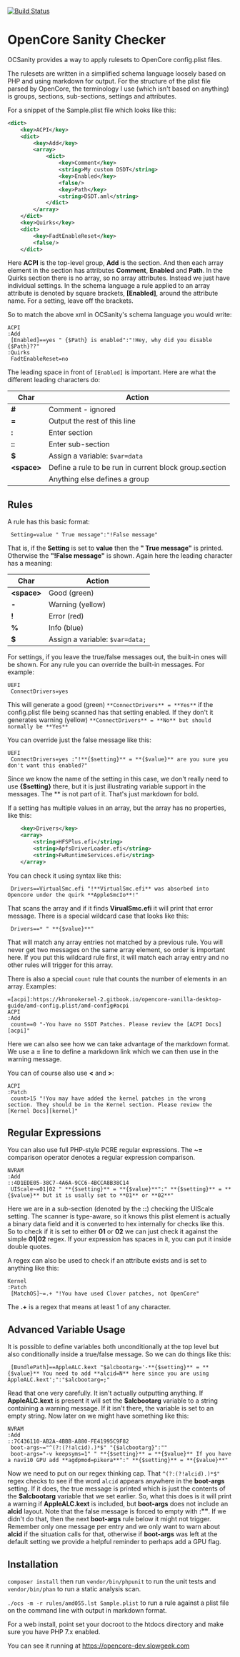 [![Build Status](https://travis-ci.org/rlerdorf/OCSanity.svg?branch=master)](https://travis-ci.org/rlerdorf/OCSanity)

# OpenCore Sanity Checker

OCSanity provides a way to apply rulesets to OpenCore config.plist files.

The rulesets are written in a simplified schema language loosely based on PHP
and using markdown for output. For the structure of the plist file parsed by OpenCore, the
terminology I use (which isn't based on anything) is groups, sections, sub-sections, settings and attributes.

For a snippet of the Sample.plist file which looks like this:

```xml
<dict>
    <key>ACPI</key>
    <dict>
        <key>Add</key>
        <array>
            <dict>
                <key>Comment</key>
                <string>My custom DSDT</string>
                <key>Enabled</key>
                <false/>
                <key>Path</key>
                <string>DSDT.aml</string>
            </dict>
        </array>
    </dict>
    <key>Quirks</key>
    <dict>
        <key>FadtEnableReset</key>
        <false/>
    </dict>
```

Here **ACPI** is the top-level group, **Add** is the section. And then each array element in the section has attributes **Comment**,
**Enabled** and **Path**.  In the Quirks section there is no array, so no array attributes. Instead we just have individual settings.
In the schema language a rule applied to an array attribute is denoted by square brackets, **[Enabled]**, around the attribute name.
For a setting, leave off the brackets.

So to match the above xml in OCSanity's schema language you would write:

```
ACPI
:Add
 [Enabled]==yes " {$Path} is enabled":"!Hey, why did you disable {$Path}??"
:Quirks
 FadtEnableReset=no
```

The leading space in front of `[Enabled]` is important.  Here are what the different leading characters do:

|  Char   | Action                           |
| ------- | -------------------------------- |
| **#**   | Comment - ignored                |
| **=**   | Output the rest of this line     |
| **:**   | Enter section                    |
| **::**  | Enter sub-section                |
| **$**   | Assign a variable: `$var=data`   |
| **\<space\>** | Define a rule to be run in current block group.section |
|         | Anything else defines a group    |

## Rules

A rule has this basic format:

```
 Setting=value " True message":"!False message" 
```

That is, if the **Setting** is set to **value** then the **" True message"** is printed. Otherwise
the **"!False message"** is shown. Again here the leading character has a meaning:

|  Char   | Action                           |
| ------- | -------------------------------- |
| **\<space\>**   | Good (green)             |
| **-**   | Warning (yellow)                 |
| **!**   | Error (red)                      |
| **%**   | Info (blue)                      |
| **$**   | Assign a variable: `$var=data;`  |

For settings, if you leave the true/false messages out, the built-in ones will be shown.
For any rule you can override the built-in messages. For example:

```
UEFI
 ConnectDrivers=yes
```

This will generate a good (green) `**ConnectDrivers** = **Yes**` if the config.plist file being scanned has that setting enabled.
If they don't it generates warning (yellow) `**ConnectDrivers** = **No** but should normally be **Yes**`

You can override just the false message like this:

```
UEFI
 ConnectDrivers=yes :"!**{$setting}** = **{$value}** are you sure you don't want this enabled?"
```

Since we know the name of the setting in this case, we don't really need to use **{$setting}** there, but it is
just illustrating variable support in the messages. The \*\* is not part of it. That's just markdown for bold.

If a setting has multiple values in an array, but the array has no properties, like this:

```xml
    <key>Drivers</key>
    <array>
        <string>HFSPlus.efi</string>
        <string>ApfsDriverLoader.efi</string>
        <string>FwRuntimeServices.efi</string>
    </array>
```

You can check it using syntax like this:

```
 Drivers==VirtualSmc.efi "!**VirtualSmc.efi** was absorbed into Opencore under the quirk **AppleSmcIo**!"
```

That scans the array and if it finds **VirualSmc.efi** it will print that error message. There is a special wildcard case that looks like this:

```
 Drivers==* " **{$value}**"
```

That will match any array entries not matched by a previous rule. You will never get two messages on the same array element, so order is
important here. If you put this wildcard rule first, it will match each array entry and no other rules will trigger for this array.

There is also a special `count` rule that counts the number of elements in an array. Examples:

```
=[acpi]:https://khronokernel-2.gitbook.io/opencore-vanilla-desktop-guide/amd-config.plist/amd-config#acpi
ACPI
:Add
 count==0 "-You have no SSDT Patches. Please review the [ACPI Docs][acpi]"
```

Here we can also see how we can take advantage of the markdown format. We use a **=** line to define a markdown link which we can then use in the warning message.

You can of course also use **<** and **>**:

```
ACPI
:Patch
 count>15 "!You may have added the kernel patches in the wrong section. They should be in the Kernel section. Please review the [Kernel Docs][kernel]"
```

## Regular Expressions

You can also use full PHP-style PCRE regular expressions. The **~=** comparison operator denotes a regular expression comparison.

```
NVRAM
:Add
::4D1EDE05-38C7-4A6A-9CC6-4BCCA8B38C14
 UIScale~=01|02 " **{$setting}** = **{$value}**":" **{$setting}** = **{$value}** but it is usally set to **01** or **02**"
```

Here we are in a sub-section (denoted by the **::**) checking the UIScale setting. The scanner is type-aware, so it knows this
plist element is actually a binary data field and it is converted to hex internally for checks like this. So to check if it is set to
either **01** or **02** we can just check it against the simple **01|02** regex. If your expression has spaces in it, you can put it inside double quotes.

A regex can also be used to check if an attribute exists and is set to anything like this:

```
Kernel
:Patch
 [MatchOS]~=.+ "!You have used Clover patches, not OpenCore"
```

The **.+** is a regex that means at least 1 of any character.

## Advanced Variable Usage

It is possible to define variables both unconditionally at the top level but also conditionally inside a true/false message.
So we can do things like this:

```
 [BundlePath]==AppleALC.kext "$alcbootarg='-**{$setting}** = **{$value}** You need to add **alcid=N** here since you are using AppleALC.kext';":"$alcbootarg=;"
```

Read that one very carefully. It isn't actually outputting anything. If **AppleALC.kext** is present it will set the **$alcbootarg** variable to a string containing
a warning message. If it isn't there, the variable is set to an empty string. Now later on we might have something like this:

```
NVRAM
:Add
::7C436110-AB2A-4BBB-A880-FE41995C9F82
 boot-args~="^(?:(?!alcid).)*$" "{$alcbootarg}":""
 boot-args="-v keepsyms=1" " **{$setting}** = **{$value}** If you have a navi10 GPU add **agdpmod=pikera**":" **{$setting}** = **{$value}**"
```

Now we need to put on our regex thinking cap. That `^(?:(?!alcid).)*$"` regex checks to see if the word `alcid` appears anywhere in the **boot-args** setting.
If it does, the true message is printed which is just the contents of the **$alcbootarg** variable that we set earlier. So, what this does is it will print a warning
if **AppleALC.kext** is included, but **boot-args** does not include an **alcid** layout. Note that the false message is forced to empty with **:""**. If we didn't
do that, then the next **boot-args** rule below it might not trigger. Remember only one message per entry and we only want to warn about **alcid** if the situation
calls for that, otherwise if **boot-args** was left at the default setting we provide a helpful reminder to perhaps add a GPU flag.


## Installation

`composer install` then run `vendor/bin/phpunit` to run the unit tests and `vendor/bin/phan` to run a static analysis scan.

`./ocs -m -r rules/amd055.lst Sample.plist` to run a rule against a plist file on the command line with output in markdown format.

For a web install, point set your docroot to the htdocs directory and make sure you have PHP 7.x enabled.

You can see it running at https://opencore-dev.slowgeek.com
